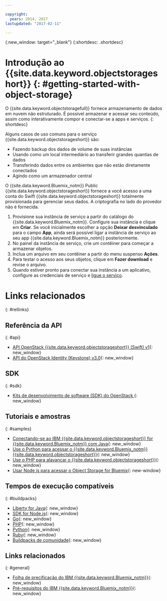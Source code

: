 ```yaml
---

copyright:
  years: 2014, 2017
lastupdated: "2017-02-11"

---
```

{:new_window: target="_blank"}
{:shortdesc: .shortdesc}



# Introdução ao {{site.data.keyword.objectstorageshort}} {: #getting-started-with-object-storage}


O {{site.data.keyword.objectstoragefull}} fornece armazenamento de dados em nuvem não estruturado. É possível armazenar e acessar seu conteúdo, assim como interativamente compor e conectar-se a apps e serviços.
{: shortdesc}

Alguns casos de uso comuns para o serviço {{site.data.keyword.objectstorageshort}} são:

* Fazendo backup dos dados de volume de suas instâncias
* Usando como um local intermediário ao transferir grandes quantias de dados
* Transferindo dados entre os ambientes que não estão diretamente conectados
* Agindo como um armazenador central


O {{site.data.keyword.Bluemix_notm}} Public {{site.data.keyword.objectstorageshort}} fornece a você acesso a uma conta do Swift {{site.data.keyword.objectstorageshort}} totalmente provisionada para gerenciar seus dados. A criptografia no lado do provedor não é fornecida.


1.	Provisione sua instância de serviço a partir do catálogo do
{{site.data.keyword.Bluemix_notm}}. Configure sua instância e clique em
**Criar**. Se você inicialmente escolher a opção **Deixar
desvinculado** para o campo **App**, ainda será possível
ligar a instância de serviço ao seu app {{site.data.keyword.Bluemix_notm}}
posteriormente.
2. No painel da instância de serviço, crie um contêiner para começar a armazenar objetos.
3. Inclua um arquivo em seu contêiner a partir do menu suspenso **Ações**.
4. Para testar o acesso aos seus objetos, clique em **Fazer download** e revise o arquivo.
5. Quando estiver pronto para conectar sua instância a um aplicativo, configure as credenciais de serviço e [ligue o serviço](/docs/services/reqnsi.html#add_service).



# Links relacionados
{: #rellinks}

## Referência da API
{: #api}
* [API OpenStack {{site.data.keyword.objectstorageshort}} (Swift) v1](http://developer.openstack.org/api-ref-objectstorage-v1.html){: new_window}
* [API do OpenStack Identity (Keystone) v3.0](http://developer.openstack.org/api-ref-identity-v3.html){: new_window}

## SDK
{: #sdk}
* [Kits de desenvolvimento de software (SDK) do OpenStack ](https://wiki.openstack.org/wiki/SDKs){: new_window}

## Tutoriais e amostras
{: #samples}
* [Conectando-se ao IBM {{site.data.keyword.objectstorageshort}} for {{site.data.keyword.Bluemix_notm}} com Java](https://developer.ibm.com/recipes/tutorials/connecting-to-ibm-object-storage-for-bluemix-with-java/){: new_window}
* [Use o Python para acessar o {{site.data.keyword.Bluemix_notm}} {{site.data.keyword.objectstorageshort}}](https://developer.ibm.com/recipes/tutorials/use-python-to-access-your-bluemix-object-storage/){: new_window}
* [Use o PHP para alavancar o {{site.data.keyword.objectstorageshort}}](https://developer.ibm.com/recipes/tutorials/use-php-to-leverage-object-storage-for-bluemix/){: new_window}
* [Usar Node js para acessar o Object Storage for Bluemix](https://developer.ibm.com/recipes/tutorials/use-pkgcloud-to-access-ibm-object-storage-for-bluemix-with-node-js/){: new-window}

## Tempos de execução compatíveis
{: #buildpacks}
* [Liberty for Java](https://www.ng.bluemix.net/docs/runtimes/liberty/index.html){: new_window}
* [SDK for Node.js](https://www.ng.bluemix.net/docs/runtimes/nodejs/index.html){: new_window}
* [Go](https://www.ng.bluemix.net/docs/runtimes/go/index.html){: new_window}
* [PHP](https://www.ng.bluemix.net/docs/runtimes/php/index.html){: new_window}
* [Python](https://www.ng.bluemix.net/docs/runtimes/python/index.html){: new_window}
* [Ruby](https://www.ng.bluemix.net/docs/runtimes/ruby/index.html){: new_window}
* [Buildpacks
de comunidade](https://www.ng.bluemix.net/docs/starters/byob.html){: new_window}


## Links relacionados
{: #general}
* [Folha de precificação do IBM {{site.data.keyword.Bluemix_notm}}](https://www.ng.bluemix.net/#/pricing){: new_window}
* [Pré-requisitos do IBM {{site.data.keyword.Bluemix_notm}}](https://developer.ibm.com/bluemix/support/#prereqs){: new_window}
